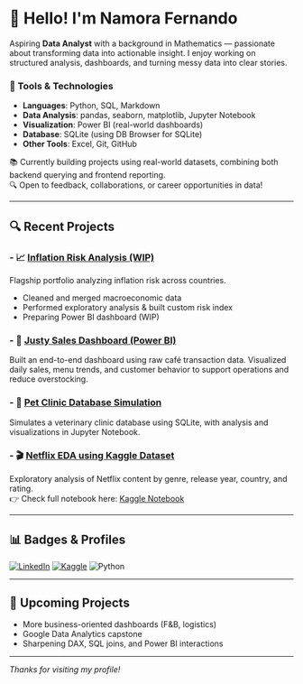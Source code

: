 # 👋 Hello! I'm Namora Fernando

Aspiring **Data Analyst** with a background in Mathematics — passionate about transforming data into actionable insight. I enjoy working on structured analysis, dashboards, and turning messy data into clear stories.

### 🧰 Tools & Technologies
- **Languages**: Python, SQL, Markdown
- **Data Analysis**: pandas, seaborn, matplotlib, Jupyter Notebook
- **Visualization**: Power BI (real-world dashboards)
- **Database**: SQLite (using DB Browser for SQLite)
- **Other Tools**: Excel, Git, GitHub

📚 Currently building projects using real-world datasets, combining both backend querying and frontend reporting.  
🔍 Open to feedback, collaborations, or career opportunities in data!

---

## 🔍 Recent Projects

### - 📈 [Inflation Risk Analysis (WIP)](https://github.com/namora-fernando/inflation-risk-analysis)  
  Flagship portfolio analyzing inflation risk across countries.  
  - Cleaned and merged macroeconomic data  
  - Performed exploratory analysis & built custom risk index  
  - Preparing Power BI dashboard (WIP)

### - 🧃 [Justy Sales Dashboard (Power BI)](https://github.com/namora-fernando/justy-sales-dashboard)
  Built an end-to-end dashboard using raw café transaction data. Visualized daily sales, menu trends, and customer behavior to support operations and reduce overstocking.

### - 🐾 [Pet Clinic Database Simulation](https://github.com/namora-fernando/pet-clinic-sql-analysis)  
  Simulates a veterinary clinic database using SQLite, with analysis and visualizations in Jupyter Notebook.

### - 🎬 [Netflix EDA using Kaggle Dataset](https://github.com/namora-fernando/netflix-eda-kaggle-dataset)  
  Exploratory analysis of Netflix content by genre, release year, country, and rating.  
  👉 Check full notebook here: [Kaggle Notebook](https://www.kaggle.com/code/namorafn7/netflix-eda-genre-year-country-ratings)

---

## 📊 Badges & Profiles

[![LinkedIn](https://img.shields.io/badge/-LinkedIn-blue?logo=linkedin&style=flat-square)](https://www.linkedin.com/in/fernando-namora/)
[![Kaggle](https://img.shields.io/badge/-Kaggle-20BEFF?logo=kaggle&style=flat-square)](https://www.kaggle.com/namorafn7)
![Python](https://img.shields.io/badge/Python-3776AB?style=flat&logo=python&logoColor=white)

---

## 🌱 Upcoming Projects

- More business-oriented dashboards (F&B, logistics)
- Google Data Analytics capstone
- Sharpening DAX, SQL joins, and Power BI interactions

---

_Thanks for visiting my profile!_

